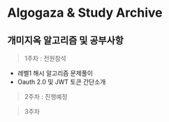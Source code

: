 # Algogaza & Study Archive

## 개미지옥 알고리즘 및 공부사항

>1주차 : 전원참석
 - 레벨1 해시 알고리즘 문제풀이
 - Oauth 2.0 및 JWT 토큰 간단소개

>2주차 : 진행예정

>3주차
